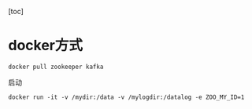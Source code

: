 [toc]

# docker方式

```shell
docker pull zookeeper kafka 
```





启动

```shell
docker run -it -v /mydir:/data -v /mylogdir:/datalog -e ZOO_MY_ID=1
```

